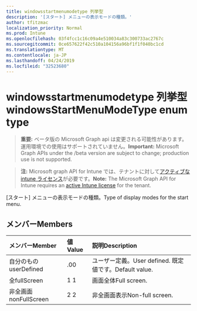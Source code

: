 ```yaml
---
title: windowsstartmenumodetype 列挙型
description: '[スタート] メニューの表示モードの種類。'
author: tfitzmac
localization_priority: Normal
ms.prod: Intune
ms.openlocfilehash: 03f4fcc1c16c09a4e510034a83c300733ac2767c
ms.sourcegitcommit: 0ce657622f42c510a104156a96bf1f1f040bc1cd
ms.translationtype: MT
ms.contentlocale: ja-JP
ms.lasthandoff: 04/24/2019
ms.locfileid: "32523680"
---
```

# <a name="windowsstartmenumodetype-enum-type"></a><span data-ttu-id="587cb-103">windowsstartmenumodetype 列挙型</span><span class="sxs-lookup"><span data-stu-id="587cb-103">windowsStartMenuModeType enum type</span></span>

> <span data-ttu-id="587cb-104">**重要:** ベータ版の Microsoft Graph api は変更される可能性があります。運用環境での使用はサポートされていません。</span><span class="sxs-lookup"><span data-stu-id="587cb-104">**Important:** Microsoft Graph APIs under the /beta version are subject to change; production use is not supported.</span></span>

> <span data-ttu-id="587cb-105">**注:** Microsoft graph API for Intune では、テナントに対して[アクティブな intune ライセンス](https://go.microsoft.com/fwlink/?linkid=839381)が必要です。</span><span class="sxs-lookup"><span data-stu-id="587cb-105">**Note:** The Microsoft Graph API for Intune requires an [active Intune license](https://go.microsoft.com/fwlink/?linkid=839381) for the tenant.</span></span>

<span data-ttu-id="587cb-106">[スタート] メニューの表示モードの種類。</span><span class="sxs-lookup"><span data-stu-id="587cb-106">Type of display modes for the start menu.</span></span>

## <a name="members"></a><span data-ttu-id="587cb-107">メンバー</span><span class="sxs-lookup"><span data-stu-id="587cb-107">Members</span></span>
|<span data-ttu-id="587cb-108">メンバー</span><span class="sxs-lookup"><span data-stu-id="587cb-108">Member</span></span>|<span data-ttu-id="587cb-109">値</span><span class="sxs-lookup"><span data-stu-id="587cb-109">Value</span></span>|<span data-ttu-id="587cb-110">説明</span><span class="sxs-lookup"><span data-stu-id="587cb-110">Description</span></span>|
|:---|:---|:---|
|<span data-ttu-id="587cb-111">自分のもの</span><span class="sxs-lookup"><span data-stu-id="587cb-111">userDefined</span></span>|<span data-ttu-id="587cb-112">.0</span><span class="sxs-lookup"><span data-stu-id="587cb-112">0</span></span>|<span data-ttu-id="587cb-113">ユーザー定義。</span><span class="sxs-lookup"><span data-stu-id="587cb-113">User defined.</span></span> <span data-ttu-id="587cb-114">既定値です。</span><span class="sxs-lookup"><span data-stu-id="587cb-114">Default value.</span></span>|
|<span data-ttu-id="587cb-115">全</span><span class="sxs-lookup"><span data-stu-id="587cb-115">fullScreen</span></span>|<span data-ttu-id="587cb-116">1 </span><span class="sxs-lookup"><span data-stu-id="587cb-116">1</span></span>|<span data-ttu-id="587cb-117">画面全体</span><span class="sxs-lookup"><span data-stu-id="587cb-117">Full screen.</span></span>|
|<span data-ttu-id="587cb-118">非全画面</span><span class="sxs-lookup"><span data-stu-id="587cb-118">nonFullScreen</span></span>|<span data-ttu-id="587cb-119">2 </span><span class="sxs-lookup"><span data-stu-id="587cb-119">2</span></span>|<span data-ttu-id="587cb-120">非全画面表示</span><span class="sxs-lookup"><span data-stu-id="587cb-120">Non-full screen.</span></span>|





